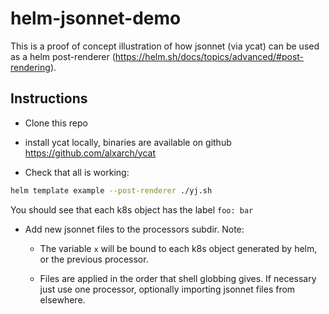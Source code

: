 # helm-jsonnet-demo

This is a proof of concept illustration of how jsonnet (via ycat) can be used
as a helm post-renderer (https://helm.sh/docs/topics/advanced/#post-rendering).

## Instructions

* Clone this repo
* install ycat locally, binaries are available on github
  https://github.com/alxarch/ycat

* Check that all is working:
```sh
helm template example --post-renderer ./yj.sh
```

You should see that each k8s object has the label `foo: bar`

* Add new jsonnet files to the processors subdir. Note: 

    * The variable `x` will be bound to each k8s object generated by helm, or
      the previous processor.
      
    * Files are applied in the order that shell globbing gives. If necessary
      just use one processor, optionally importing jsonnet files from
      elsewhere.
